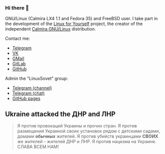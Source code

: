 ### Hi there 👋

GNU/Linux (Calmira LX4 1.1 and Fedora 35) and FreeBSD user. I take part in the development of the [Linux for Yourself](https://github.com/Linux4Yourself) project, the creator of the independent [Calmira GNU/Linux](https://github.com/CalmiraLinux) distribution.

Contact me:
* [Telegram](https://t.me/linuxoid85)
* [VK](https://vk.com/linuxoid85)
* [GMail](mailto:linuxoid85@gmail.com)
* [GitLab](https://gitlab.com/Linuxoid85)
* [GitHub](https://github.com/Linuxoid85)

Admin the "LinuxSovet" group:
* [Telegram (channel)](https://t.me/linuxsovet)
* [Telegram (chat)](https://t.me/linuxsovet_chat)
* [GitHub pages](https://linuxoid85.github.io/LinuxSovet)

## Ukraine attacked the ДНР and ЛНР

> Я против провокаций Украины и прочих стран. Я против размещения Украиной своих установок рядом с детскими садами, домами **обычных** жителей. Я против убийств украинцами **СВОИХ** же жителей - жителей ДНР и ЛНР. Я против нацизма на Украине. СЛАВА ВСЕМ НАМ!
